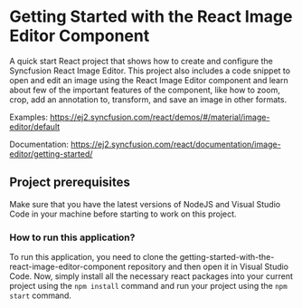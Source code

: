 # Getting Started with the React Image Editor Component

A quick start React project that shows how to create and configure the Syncfusion React Image Editor. This project also includes a code snippet to open and edit an image using the React Image Editor component and learn about few of the important features of the component, like how to zoom, crop, add an annotation to, transform, and save an image in other formats.

Examples: https://ej2.syncfusion.com/react/demos/#/material/image-editor/default 

Documentation: https://ej2.syncfusion.com/react/documentation/image-editor/getting-started/

## Project prerequisites

Make sure that you have the latest versions of NodeJS and Visual Studio Code in your machine before starting to work on this project.


### How to run this application?

To run this application, you need to clone the getting-started-with-the-react-image-editor-component repository and then open it in Visual Studio Code. Now, simply install all the necessary react packages into your current project using the `npm install` command and run your project using the `npm start` command.


